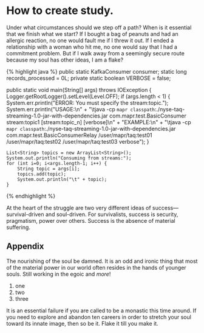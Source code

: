 How to create study.
====================

Under what circumstances should we step off a path? When is it essential that we finish what we start? If I bought a bag of peanuts and had an allergic reaction, no one would fault me if I threw it out. If I ended a relationship with a woman who hit me, no one would say that I had a commitment problem. But if I walk away from a seemingly secure route because my soul has other ideas, I am a flake?  


{% highlight java %}
public static KafkaConsumer consumer;
static long records_processed = 0L;
private static boolean VERBOSE = false;

public static void main(String[] args) throws IOException {
    Logger.getRootLogger().setLevel(Level.OFF);
    if (args.length < 1) {
        System.err.println("ERROR: You must specify the stream:topic.");
        System.err.println("USAGE:\n" +
                "\tjava -cp `mapr classpath`:./nyse-taq-streaming-1.0-jar-with-dependencies.jar com.mapr.test.BasicConsumer stream:topic1 [stream:topic_n] [verbose]\n" +
                "EXAMPLE:\n" +
                "\tjava -cp `mapr classpath`:./nyse-taq-streaming-1.0-jar-with-dependencies.jar com.mapr.test.BasicConsumerRelay /user/mapr/taq:test01 /user/mapr/taq:test02 /user/mapr/taq:test03 verbose");
    }

    List<String> topics = new ArrayList<String>();
    System.out.println("Consuming from streams:");
    for (int i=0; i<args.length-1; i++) {
        String topic = args[i];
        topics.add(topic);
        System.out.println("\t" + topic);
    }
{% endhighlight %}


At the heart of the struggle are two very different ideas of success—survival-driven and soul-driven. For survivalists, success is security, pragmatism, power over others. Success is the absence of material suffering.

Appendix
--------

The nourishing of the soul be damned. It is an odd and ironic thing that most of the material power in our world often resides in the hands of younger souls. Still working in the egoic and *more*!

1. one
2. two
3. three


It is an essential failure if you are called to be a monastic this time around. If you need to explore and abandon ten careers in order to stretch your soul toward its innate image, then so be it. Flake it till you make it.
